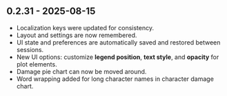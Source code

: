 ## 0.2.31 - 2025-08-15
  - Localization keys were updated for consistency.  
  - Layout and settings are now remembered.
  - UI state and preferences are automatically saved and restored between sessions.  
  - New UI options: customize **legend position**, **text style**, and **opacity** for plot elements.
  - Damage pie chart can now be moved around.
  - Word wrapping added for long character names in character damage chart.